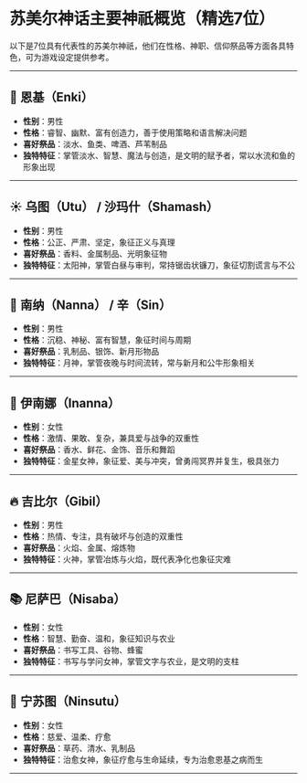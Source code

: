 # 苏美尔神话主要神祇概览（精选7位）

以下是7位具有代表性的苏美尔神祇，他们在性格、神职、信仰祭品等方面各具特色，可为游戏设定提供参考。

---

## 🌊 恩基（Enki）

- **性别**：男性  
- **性格**：睿智、幽默、富有创造力，善于使用策略和语言解决问题  
- **喜好祭品**：淡水、鱼类、啤酒、芦苇制品  
- **独特特征**：掌管淡水、智慧、魔法与创造，是文明的赋予者，常以水流和鱼的形象出现  

---

## ☀️ 乌图（Utu） / 沙玛什（Shamash）

- **性别**：男性  
- **性格**：公正、严肃、坚定，象征正义与真理  
- **喜好祭品**：香料、金属制品、光明象征物  
- **独特特征**：太阳神，掌管白昼与审判，常持锯齿状镰刀，象征切割谎言与不公  

---

## 🌙 南纳（Nanna） / 辛（Sin）

- **性别**：男性  
- **性格**：沉稳、神秘、富有智慧，象征时间与周期  
- **喜好祭品**：乳制品、银饰、新月形物品  
- **独特特征**：月神，掌管夜晚与时间流转，常与新月和公牛形象相关  

---

## 💫 伊南娜（Inanna）

- **性别**：女性  
- **性格**：激情、果敢、复杂，兼具爱与战争的双重性  
- **喜好祭品**：香水、鲜花、金饰、音乐和舞蹈  
- **独特特征**：金星女神，象征爱、美与冲突，曾勇闯冥界并复生，极具张力  

---

## 🔥 吉比尔（Gibil）

- **性别**：男性  
- **性格**：热情、专注，具有破坏与创造的双重性  
- **喜好祭品**：火焰、金属、熔炼物  
- **独特特征**：火神，掌管冶炼与火焰，既代表净化也象征灾难  

---

## 📚 尼萨巴（Nisaba）

- **性别**：女性  
- **性格**：智慧、勤奋、温和，象征知识与农业  
- **喜好祭品**：书写工具、谷物、蜂蜜  
- **独特特征**：书写与学问女神，掌管文字与农业，是文明的支柱  

---

## 🌿 宁苏图（Ninsutu）

- **性别**：女性  
- **性格**：慈爱、温柔、疗愈  
- **喜好祭品**：草药、清水、乳制品  
- **独特特征**：治愈女神，象征疗愈与生命延续，专为治愈恩基之病而生  

---

